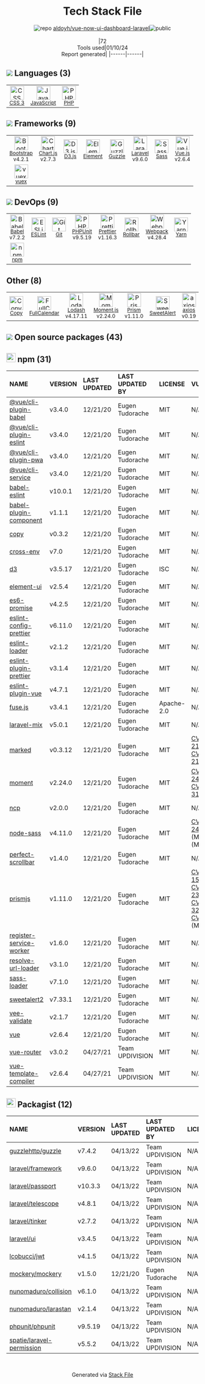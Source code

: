 <!--
&lt;--- Readme.md Snippet without images Start ---&gt;
## Tech Stack
aldoyh/vue-now-ui-dashboard-laravel is built on the following main stack:

- [Rollbar](https://rollbar.com/) – Exception Monitoring
- [PHP](http://www.php.net/) – Languages
- [Laravel](http://laravel.com/) – Frameworks (Full Stack)
- [Bootstrap](http://getbootstrap.com/) – Front-End Frameworks
- [Sass](http://sass-lang.com/) – CSS Pre-processors / Extensions
- [JavaScript](https://developer.mozilla.org/en-US/docs/Web/JavaScript) – Languages
- [D3.js](http://d3js.org/) – Charting Libraries
- [PHPUnit](https://phpunit.de/) – Testing Frameworks
- [Webpack](http://webpack.js.org) – JS Build Tools / JS Task Runners
- [Guzzle](http://guzzlephp.org/) – Microframeworks (Backend)
- [Lodash](https://lodash.com) – Javascript Utilities & Libraries
- [Babel](http://babeljs.io/) – JavaScript Compilers
- [ESLint](http://eslint.org/) – Code Review
- [Moment.js](http://momentjs.com/) – Javascript Utilities & Libraries
- [Vue.js](http://vuejs.org/) – Javascript UI Libraries
- [Chart.js](http://www.chartjs.org/) – Charting Libraries
- [axios](https://github.com/mzabriskie/axios) – Javascript Utilities & Libraries
- [SweetAlert](https://sweetalert.js.org/) – Javascript Utilities & Libraries
- [Yarn](https://yarnpkg.com/) – Front End Package Manager
- [FullCalendar](https://fullcalendar.io/) – Javascript Utilities & Libraries
- [Element](http://element.eleme.io/) – Cross-Platform Desktop Development
- [vuex](https://vuex.vuejs.org) – State Management Library
- [Prettier](https://prettier.io/) – Code Review
- [Prism](https://prismjs.com/) – Javascript Utilities & Libraries

Full tech stack [here](/techstack.md)

&lt;--- Readme.md Snippet without images End ---&gt;

&lt;--- Readme.md Snippet with images Start ---&gt;
## Tech Stack
aldoyh/vue-now-ui-dashboard-laravel is built on the following main stack:

- <img width='25' height='25' src='https://img.stackshare.io/service/328/default_3147629185038a15dd41907749544023633da1ea.png' alt='Rollbar'/> [Rollbar](https://rollbar.com/) – Exception Monitoring
- <img width='25' height='25' src='https://img.stackshare.io/service/991/hwUcGZ41_400x400.jpg' alt='PHP'/> [PHP](http://www.php.net/) – Languages
- <img width='25' height='25' src='https://img.stackshare.io/service/992/AcA2LnWL_400x400.jpg' alt='Laravel'/> [Laravel](http://laravel.com/) – Frameworks (Full Stack)
- <img width='25' height='25' src='https://img.stackshare.io/service/1101/C9QJ7V3X.png' alt='Bootstrap'/> [Bootstrap](http://getbootstrap.com/) – Front-End Frameworks
- <img width='25' height='25' src='https://img.stackshare.io/service/1171/jCR2zNJV.png' alt='Sass'/> [Sass](http://sass-lang.com/) – CSS Pre-processors / Extensions
- <img width='25' height='25' src='https://img.stackshare.io/service/1209/javascript.jpeg' alt='JavaScript'/> [JavaScript](https://developer.mozilla.org/en-US/docs/Web/JavaScript) – Languages
- <img width='25' height='25' src='https://img.stackshare.io/service/1491/HgKolWB5_400x400.jpg' alt='D3.js'/> [D3.js](http://d3js.org/) – Charting Libraries
- <img width='25' height='25' src='https://img.stackshare.io/service/1616/1_WsEnddd5Y4EgEHsT054kUQ.jpeg' alt='PHPUnit'/> [PHPUnit](https://phpunit.de/) – Testing Frameworks
- <img width='25' height='25' src='https://img.stackshare.io/service/1682/IMG_4636.PNG' alt='Webpack'/> [Webpack](http://webpack.js.org) – JS Build Tools / JS Task Runners
- <img width='25' height='25' src='https://img.stackshare.io/service/2350/638632.png' alt='Guzzle'/> [Guzzle](http://guzzlephp.org/) – Microframeworks (Backend)
- <img width='25' height='25' src='https://img.stackshare.io/service/2438/lodash.png' alt='Lodash'/> [Lodash](https://lodash.com) – Javascript Utilities & Libraries
- <img width='25' height='25' src='https://img.stackshare.io/service/2739/-1wfGjNw.png' alt='Babel'/> [Babel](http://babeljs.io/) – JavaScript Compilers
- <img width='25' height='25' src='https://img.stackshare.io/service/3337/Q4L7Jncy.jpg' alt='ESLint'/> [ESLint](http://eslint.org/) – Code Review
- <img width='25' height='25' src='https://img.stackshare.io/service/3643/Xrtdc94q_400x400.png' alt='Moment.js'/> [Moment.js](http://momentjs.com/) – Javascript Utilities & Libraries
- <img width='25' height='25' src='https://img.stackshare.io/service/3837/paeckCWC.png' alt='Vue.js'/> [Vue.js](http://vuejs.org/) – Javascript UI Libraries
- <img width='25' height='25' src='https://img.stackshare.io/service/3866/_GD1-XrU_400x400.jpg' alt='Chart.js'/> [Chart.js](http://www.chartjs.org/) – Charting Libraries
- <img width='25' height='25' src='https://img.stackshare.io/no-img-open-source.png' alt='axios'/> [axios](https://github.com/mzabriskie/axios) – Javascript Utilities & Libraries
- <img width='25' height='25' src='https://ucarecdn.com/c4c55828-7bcf-4661-8f4f-52745636aafd/' alt='SweetAlert'/> [SweetAlert](https://sweetalert.js.org/) – Javascript Utilities & Libraries
- <img width='25' height='25' src='https://img.stackshare.io/service/5848/44mC-kJ3.jpg' alt='Yarn'/> [Yarn](https://yarnpkg.com/) – Front End Package Manager
- <img width='25' height='25' src='https://img.stackshare.io/service/5979/default_8b58ea1423b69bf123fae8f58e4887b9b4fdb1b4.png' alt='FullCalendar'/> [FullCalendar](https://fullcalendar.io/) – Javascript Utilities & Libraries
- <img width='25' height='25' src='https://img.stackshare.io/service/6421/12810740.png' alt='Element'/> [Element](http://element.eleme.io/) – Cross-Platform Desktop Development
- <img width='25' height='25' src='https://img.stackshare.io/service/6705/6128107.png' alt='vuex'/> [vuex](https://vuex.vuejs.org) – State Management Library
- <img width='25' height='25' src='https://img.stackshare.io/service/7035/default_66f265943abed56bcdbfca1c866a4261b1fbb063.jpg' alt='Prettier'/> [Prettier](https://prettier.io/) – Code Review
- <img width='25' height='25' src='https://img.stackshare.io/service/10010/Screen_Shot_2012-07-31_at_21.57.03__400x400.png' alt='Prism'/> [Prism](https://prismjs.com/) – Javascript Utilities & Libraries

Full tech stack [here](/techstack.md)

&lt;--- Readme.md Snippet with images End ---&gt;
-->
<div align="center">

# Tech Stack File
![](https://img.stackshare.io/repo.svg "repo") [aldoyh/vue-now-ui-dashboard-laravel](https://github.com/aldoyh/vue-now-ui-dashboard-laravel)![](https://img.stackshare.io/public_badge.svg "public")
<br/><br/>
|72<br/>Tools used|01/10/24 <br/>Report generated|
|------|------|
</div>

## <img src='https://img.stackshare.io/languages.svg'/> Languages (3)
<table><tr>
  <td align='center'>
  <img width='36' height='36' src='https://img.stackshare.io/service/6727/css.png' alt='CSS 3'>
  <br>
  <sub><a href="https://developer.mozilla.org/en-US/docs/Web/CSS/CSS3">CSS 3</a></sub>
  <br>
  <sub></sub>
</td>

<td align='center'>
  <img width='36' height='36' src='https://img.stackshare.io/service/1209/javascript.jpeg' alt='JavaScript'>
  <br>
  <sub><a href="https://developer.mozilla.org/en-US/docs/Web/JavaScript">JavaScript</a></sub>
  <br>
  <sub></sub>
</td>

<td align='center'>
  <img width='36' height='36' src='https://img.stackshare.io/service/991/hwUcGZ41_400x400.jpg' alt='PHP'>
  <br>
  <sub><a href="http://www.php.net/">PHP</a></sub>
  <br>
  <sub></sub>
</td>

</tr>
</table>

## <img src='https://img.stackshare.io/frameworks.svg'/> Frameworks (9)
<table><tr>
  <td align='center'>
  <img width='36' height='36' src='https://img.stackshare.io/service/1101/C9QJ7V3X.png' alt='Bootstrap'>
  <br>
  <sub><a href="http://getbootstrap.com/">Bootstrap</a></sub>
  <br>
  <sub>v4.2.1</sub>
</td>

<td align='center'>
  <img width='36' height='36' src='https://img.stackshare.io/service/3866/_GD1-XrU_400x400.jpg' alt='Chart.js'>
  <br>
  <sub><a href="http://www.chartjs.org/">Chart.js</a></sub>
  <br>
  <sub>v2.7.3</sub>
</td>

<td align='center'>
  <img width='36' height='36' src='https://img.stackshare.io/service/1491/HgKolWB5_400x400.jpg' alt='D3.js'>
  <br>
  <sub><a href="http://d3js.org/">D3.js</a></sub>
  <br>
  <sub></sub>
</td>

<td align='center'>
  <img width='36' height='36' src='https://img.stackshare.io/service/6421/12810740.png' alt='Element'>
  <br>
  <sub><a href="http://element.eleme.io/">Element</a></sub>
  <br>
  <sub></sub>
</td>

<td align='center'>
  <img width='36' height='36' src='https://img.stackshare.io/service/2350/638632.png' alt='Guzzle'>
  <br>
  <sub><a href="http://guzzlephp.org/">Guzzle</a></sub>
  <br>
  <sub></sub>
</td>

<td align='center'>
  <img width='36' height='36' src='https://img.stackshare.io/service/992/AcA2LnWL_400x400.jpg' alt='Laravel'>
  <br>
  <sub><a href="http://laravel.com/">Laravel</a></sub>
  <br>
  <sub>v9.6.0</sub>
</td>

<td align='center'>
  <img width='36' height='36' src='https://img.stackshare.io/service/1171/jCR2zNJV.png' alt='Sass'>
  <br>
  <sub><a href="http://sass-lang.com/">Sass</a></sub>
  <br>
  <sub></sub>
</td>

<td align='center'>
  <img width='36' height='36' src='https://img.stackshare.io/service/3837/paeckCWC.png' alt='Vue.js'>
  <br>
  <sub><a href="http://vuejs.org/">Vue.js</a></sub>
  <br>
  <sub>v2.6.4</sub>
</td>

</tr>
<tr>
  <td align='center'>
  <img width='36' height='36' src='https://img.stackshare.io/service/6705/6128107.png' alt='vuex'>
  <br>
  <sub><a href="https://vuex.vuejs.org">vuex</a></sub>
  <br>
  <sub></sub>
</td>

</tr>
</table>

## <img src='https://img.stackshare.io/devops.svg'/> DevOps (9)
<table><tr>
  <td align='center'>
  <img width='36' height='36' src='https://img.stackshare.io/service/2739/-1wfGjNw.png' alt='Babel'>
  <br>
  <sub><a href="http://babeljs.io/">Babel</a></sub>
  <br>
  <sub>v7.2.2</sub>
</td>

<td align='center'>
  <img width='36' height='36' src='https://img.stackshare.io/service/3337/Q4L7Jncy.jpg' alt='ESLint'>
  <br>
  <sub><a href="http://eslint.org/">ESLint</a></sub>
  <br>
  <sub></sub>
</td>

<td align='center'>
  <img width='36' height='36' src='https://img.stackshare.io/service/1046/git.png' alt='Git'>
  <br>
  <sub><a href="http://git-scm.com/">Git</a></sub>
  <br>
  <sub></sub>
</td>

<td align='center'>
  <img width='36' height='36' src='https://img.stackshare.io/service/1616/1_WsEnddd5Y4EgEHsT054kUQ.jpeg' alt='PHPUnit'>
  <br>
  <sub><a href="https://phpunit.de/">PHPUnit</a></sub>
  <br>
  <sub>v9.5.19</sub>
</td>

<td align='center'>
  <img width='36' height='36' src='https://img.stackshare.io/service/7035/default_66f265943abed56bcdbfca1c866a4261b1fbb063.jpg' alt='Prettier'>
  <br>
  <sub><a href="https://prettier.io/">Prettier</a></sub>
  <br>
  <sub>v1.16.3</sub>
</td>

<td align='center'>
  <img width='36' height='36' src='https://img.stackshare.io/service/328/default_3147629185038a15dd41907749544023633da1ea.png' alt='Rollbar'>
  <br>
  <sub><a href="https://rollbar.com/">Rollbar</a></sub>
  <br>
  <sub></sub>
</td>

<td align='center'>
  <img width='36' height='36' src='https://img.stackshare.io/service/1682/IMG_4636.PNG' alt='Webpack'>
  <br>
  <sub><a href="http://webpack.js.org">Webpack</a></sub>
  <br>
  <sub>v4.28.4</sub>
</td>

<td align='center'>
  <img width='36' height='36' src='https://img.stackshare.io/service/5848/44mC-kJ3.jpg' alt='Yarn'>
  <br>
  <sub><a href="https://yarnpkg.com/">Yarn</a></sub>
  <br>
  <sub></sub>
</td>

</tr>
<tr>
  <td align='center'>
  <img width='36' height='36' src='https://img.stackshare.io/service/1120/lejvzrnlpb308aftn31u.png' alt='npm'>
  <br>
  <sub><a href="https://www.npmjs.com/">npm</a></sub>
  <br>
  <sub></sub>
</td>

</tr>
</table>

## Other (8)
<table><tr>
  <td align='center'>
  <img width='36' height='36' src='https://img.stackshare.io/service/2492/Ie9kefsM_normal.png' alt='Copy'>
  <br>
  <sub><a href="http://copy.com">Copy</a></sub>
  <br>
  <sub></sub>
</td>

<td align='center'>
  <img width='36' height='36' src='https://img.stackshare.io/service/5979/default_8b58ea1423b69bf123fae8f58e4887b9b4fdb1b4.png' alt='FullCalendar'>
  <br>
  <sub><a href="https://fullcalendar.io/">FullCalendar</a></sub>
  <br>
  <sub></sub>
</td>

<td align='center'>
  <img width='36' height='36' src='https://img.stackshare.io/service/2438/lodash.png' alt='Lodash'>
  <br>
  <sub><a href="https://lodash.com">Lodash</a></sub>
  <br>
  <sub>v4.17.11</sub>
</td>

<td align='center'>
  <img width='36' height='36' src='https://img.stackshare.io/service/3643/Xrtdc94q_400x400.png' alt='Moment.js'>
  <br>
  <sub><a href="http://momentjs.com/">Moment.js</a></sub>
  <br>
  <sub>v2.24.0</sub>
</td>

<td align='center'>
  <img width='36' height='36' src='https://img.stackshare.io/service/10010/Screen_Shot_2012-07-31_at_21.57.03__400x400.png' alt='Prism'>
  <br>
  <sub><a href="https://prismjs.com/">Prism</a></sub>
  <br>
  <sub>v1.11.0</sub>
</td>

<td align='center'>
  <img width='36' height='36' src='https://ucarecdn.com/c4c55828-7bcf-4661-8f4f-52745636aafd/' alt='SweetAlert'>
  <br>
  <sub><a href="https://sweetalert.js.org/">SweetAlert</a></sub>
  <br>
  <sub></sub>
</td>

<td align='center'>
  <img width='36' height='36' src='https://img.stackshare.io/no-img-open-source.png' alt='axios'>
  <br>
  <sub><a href="https://github.com/mzabriskie/axios">axios</a></sub>
  <br>
  <sub>v0.19</sub>
</td>

<td align='center'>
  <img width='36' height='36' src='https://img.stackshare.io/service/7945/h7umz7fz_normal.jpg' alt='laravel-mix'>
  <br>
  <sub><a href="https://laravel.com/docs/5.5/mix">laravel-mix</a></sub>
  <br>
  <sub></sub>
</td>

</tr>
</table>


## <img src='https://img.stackshare.io/group.svg' /> Open source packages (43)</h2>

## <img width='24' height='24' src='https://img.stackshare.io/service/1120/lejvzrnlpb308aftn31u.png'/> npm (31)

|NAME|VERSION|LAST UPDATED|LAST UPDATED BY|LICENSE|VULNERABILITIES|
|:------|:------|:------|:------|:------|:------|
|[@vue/cli-plugin-babel](https://www.npmjs.com/@vue/cli-plugin-babel)|v3.4.0|12/21/20|Eugen Tudorache |MIT|N/A|
|[@vue/cli-plugin-eslint](https://www.npmjs.com/@vue/cli-plugin-eslint)|v3.4.0|12/21/20|Eugen Tudorache |MIT|N/A|
|[@vue/cli-plugin-pwa](https://www.npmjs.com/@vue/cli-plugin-pwa)|v3.4.0|12/21/20|Eugen Tudorache |MIT|N/A|
|[@vue/cli-service](https://www.npmjs.com/@vue/cli-service)|v3.4.0|12/21/20|Eugen Tudorache |MIT|N/A|
|[babel-eslint](https://www.npmjs.com/babel-eslint)|v10.0.1|12/21/20|Eugen Tudorache |MIT|N/A|
|[babel-plugin-component](https://www.npmjs.com/babel-plugin-component)|v1.1.1|12/21/20|Eugen Tudorache |MIT|N/A|
|[copy](https://www.npmjs.com/copy)|v0.3.2|12/21/20|Eugen Tudorache |MIT|N/A|
|[cross-env](https://www.npmjs.com/cross-env)|v7.0|12/21/20|Eugen Tudorache |MIT|N/A|
|[d3](https://www.npmjs.com/d3)|v3.5.17|12/21/20|Eugen Tudorache |ISC|N/A|
|[element-ui](https://www.npmjs.com/element-ui)|v2.5.4|12/21/20|Eugen Tudorache |MIT|N/A|
|[es6-promise](https://www.npmjs.com/es6-promise)|v4.2.5|12/21/20|Eugen Tudorache |MIT|N/A|
|[eslint-config-prettier](https://www.npmjs.com/eslint-config-prettier)|v6.11.0|12/21/20|Eugen Tudorache |MIT|N/A|
|[eslint-loader](https://www.npmjs.com/eslint-loader)|v2.1.2|12/21/20|Eugen Tudorache |MIT|N/A|
|[eslint-plugin-prettier](https://www.npmjs.com/eslint-plugin-prettier)|v3.1.4|12/21/20|Eugen Tudorache |MIT|N/A|
|[eslint-plugin-vue](https://www.npmjs.com/eslint-plugin-vue)|v4.7.1|12/21/20|Eugen Tudorache |MIT|N/A|
|[fuse.js](https://www.npmjs.com/fuse.js)|v3.4.1|12/21/20|Eugen Tudorache |Apache-2.0|N/A|
|[laravel-mix](https://www.npmjs.com/laravel-mix)|v5.0.1|12/21/20|Eugen Tudorache |MIT|N/A|
|[marked](https://www.npmjs.com/marked)|v0.3.12|12/21/20|Eugen Tudorache |MIT|[CVE-2022-21681](https://github.com/advisories/GHSA-5v2h-r2cx-5xgj) (High)<br/>[CVE-2022-21680](https://github.com/advisories/GHSA-rrrm-qjm4-v8hf) (High)|
|[moment](https://www.npmjs.com/moment)|v2.24.0|12/21/20|Eugen Tudorache |MIT|[CVE-2022-24785](https://github.com/advisories/GHSA-8hfj-j24r-96c4) (High)<br/>[CVE-2022-31129](https://github.com/advisories/GHSA-wc69-rhjr-hc9g) (High)|
|[ncp](https://www.npmjs.com/ncp)|v2.0.0|12/21/20|Eugen Tudorache |MIT|N/A|
|[node-sass](https://www.npmjs.com/node-sass)|v4.11.0|12/21/20|Eugen Tudorache |MIT|[CVE-2020-24025](https://github.com/advisories/GHSA-r8f7-9pfq-mjmv) (Moderate)<br/>[](https://github.com/advisories/GHSA-9v62-24cr-58cx) (Moderate)|
|[perfect-scrollbar](https://www.npmjs.com/perfect-scrollbar)|v1.4.0|12/21/20|Eugen Tudorache |MIT|N/A|
|[prismjs](https://www.npmjs.com/prismjs)|v1.11.0|12/21/20|Eugen Tudorache |MIT|[CVE-2020-15138](https://github.com/advisories/GHSA-wvhm-4hhf-97x9) (High)<br/>[CVE-2021-23341](https://github.com/advisories/GHSA-h4hr-7fg3-h35w) (High)<br/>[CVE-2021-32723](https://github.com/advisories/GHSA-gj77-59wh-66hg) (High)<br/>[CVE-2021-3801](https://github.com/advisories/GHSA-hqhp-5p83-hx96) (Moderate)|
|[register-service-worker](https://www.npmjs.com/register-service-worker)|v1.6.0|12/21/20|Eugen Tudorache |MIT|N/A|
|[resolve-url-loader](https://www.npmjs.com/resolve-url-loader)|v3.1.0|12/21/20|Eugen Tudorache |MIT|N/A|
|[sass-loader](https://www.npmjs.com/sass-loader)|v7.1.0|12/21/20|Eugen Tudorache |MIT|N/A|
|[sweetalert2](https://www.npmjs.com/sweetalert2)|v7.33.1|12/21/20|Eugen Tudorache |MIT|N/A|
|[vee-validate](https://www.npmjs.com/vee-validate)|v2.1.7|12/21/20|Eugen Tudorache |MIT|N/A|
|[vue](https://www.npmjs.com/vue)|v2.6.4|12/21/20|Eugen Tudorache |MIT|N/A|
|[vue-router](https://www.npmjs.com/vue-router)|v3.0.2|04/27/21|Team UPDIVISION |MIT|N/A|
|[vue-template-compiler](https://www.npmjs.com/vue-template-compiler)|v2.6.4|04/27/21|Team UPDIVISION |MIT|N/A|


## <img width='24' height='24' src='https://img.stackshare.io/package_manager/1778/default_90cb8b66e85ae5b95928b10bb076ab6a27c7e151.png'/> Packagist (12)

|NAME|VERSION|LAST UPDATED|LAST UPDATED BY|LICENSE|VULNERABILITIES|
|:------|:------|:------|:------|:------|:------|
|[guzzlehttp/guzzle](https://packagist.org/guzzlehttp/guzzle)|v7.4.2|04/13/22|Team UPDIVISION |N/A|N/A|
|[laravel/framework](https://packagist.org/laravel/framework)|v9.6.0|04/13/22|Team UPDIVISION |N/A|N/A|
|[laravel/passport](https://packagist.org/laravel/passport)|v10.3.3|04/13/22|Team UPDIVISION |N/A|N/A|
|[laravel/telescope](https://packagist.org/laravel/telescope)|v4.8.1|04/13/22|Team UPDIVISION |N/A|N/A|
|[laravel/tinker](https://packagist.org/laravel/tinker)|v2.7.2|04/13/22|Team UPDIVISION |N/A|N/A|
|[laravel/ui](https://packagist.org/laravel/ui)|v3.4.5|04/13/22|Team UPDIVISION |N/A|N/A|
|[lcobucci/jwt](https://packagist.org/lcobucci/jwt)|v4.1.5|04/13/22|Team UPDIVISION |N/A|N/A|
|[mockery/mockery](https://packagist.org/mockery/mockery)|v1.5.0|12/21/20|Eugen Tudorache |N/A|N/A|
|[nunomaduro/collision](https://packagist.org/nunomaduro/collision)|v6.1.0|04/13/22|Team UPDIVISION |N/A|N/A|
|[nunomaduro/larastan](https://packagist.org/nunomaduro/larastan)|v2.1.4|04/13/22|Team UPDIVISION |N/A|N/A|
|[phpunit/phpunit](https://packagist.org/phpunit/phpunit)|v9.5.19|04/13/22|Team UPDIVISION |N/A|N/A|
|[spatie/laravel-permission](https://packagist.org/spatie/laravel-permission)|v5.5.2|04/13/22|Team UPDIVISION |N/A|N/A|

<br/>
<div align='center'>

Generated via [Stack File](https://github.com/marketplace/stack-file)
